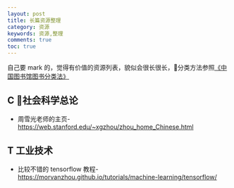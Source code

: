 ```yaml
---
layout: post
title: 长篇资源整理
category: 资源
keywords: 资源,整理
comments: true
toc: true
---
```

自己要 mark 的，觉得有价值的资源列表，貌似会很长很长，分类方法参照[《中国图书馆图书分类法》](https://baike.baidu.com/item/%E4%B8%AD%E5%9B%BD%E5%9B%BE%E4%B9%A6%E9%A6%86%E5%9B%BE%E4%B9%A6%E5%88%86%E7%B1%BB%E6%B3%95/1919634?fromtitle=%E3%80%8A%E4%B8%AD%E5%9B%BD%E5%9B%BE%E4%B9%A6%E9%A6%86%E5%9B%BE%E4%B9%A6%E5%88%86%E7%B1%BB%E6%B3%95%E3%80%8B&fromid=5697985)

## C 社会科学总论
- 周雪光老师的主页-https://web.stanford.edu/~xgzhou/zhou_home_Chinese.html

## T 工业技术
- 比较不错的 tensorflow 教程-https://morvanzhou.github.io/tutorials/machine-learning/tensorflow/
